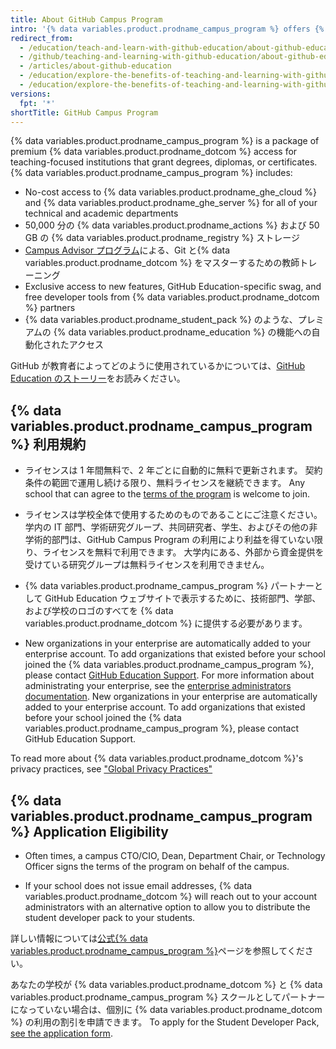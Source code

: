 ```yaml
---
title: About GitHub Campus Program
intro: '{% data variables.product.prodname_campus_program %} offers {% data variables.product.prodname_ghe_cloud %} and {% data variables.product.prodname_ghe_server %} free-of-charge for schools that want to make the most of {% data variables.product.prodname_dotcom %} for their community.'
redirect_from:
  - /education/teach-and-learn-with-github-education/about-github-education
  - /github/teaching-and-learning-with-github-education/about-github-education
  - /articles/about-github-education
  - /education/explore-the-benefits-of-teaching-and-learning-with-github-education/about-github-education
  - /education/explore-the-benefits-of-teaching-and-learning-with-github-education/about-github-campus-program
versions:
  fpt: '*'
shortTitle: GitHub Campus Program
---
```


{% data variables.product.prodname_campus_program %} is a package of premium {% data variables.product.prodname_dotcom %} access for teaching-focused institutions that grant degrees, diplomas, or certificates. {% data variables.product.prodname_campus_program %} includes:

- No-cost access to {% data variables.product.prodname_ghe_cloud %} and {% data variables.product.prodname_ghe_server %} for all of your technical and academic departments
- 50,000 分の {% data variables.product.prodname_actions %} および 50 GB の {% data variables.product.prodname_registry %} ストレージ
- [Campus Advisor プログラム](/education/explore-the-benefits-of-teaching-and-learning-with-github-education/about-campus-advisors)による、Git と{% data variables.product.prodname_dotcom %} をマスターするための教師トレーニング
- Exclusive access to new features, GitHub Education-specific swag, and free developer tools from {% data variables.product.prodname_dotcom %} partners
- {% data variables.product.prodname_student_pack %} のような、プレミアムの {% data variables.product.prodname_education %} の機能への自動化されたアクセス

GitHub が教育者によってどのように使用されているかについては、[GitHub Education のストーリー](https://education.github.com/stories)をお読みください。

## {% data variables.product.prodname_campus_program %} 利用規約

- ライセンスは 1 年間無料で、2 年ごとに自動的に無料で更新されます。 契約条件の範囲で運用し続ける限り、無料ライセンスを継続できます。 Any school that can agree to the [terms of the program](https://education.github.com/schools/terms) is welcome to join.

- ライセンスは学校全体で使用するためのものであることにご注意ください。 学内の IT 部門、学術研究グループ、共同研究者、学生、およびその他の非学術的部門は、GitHub Campus Program の利用により利益を得ていない限り、ライセンスを無料で利用できます。 大学内にある、外部から資金提供を受けている研究グループは無料ライセンスを利用できません。

- {% data variables.product.prodname_campus_program %} パートナーとして GitHub Education ウェブサイトで表示するために、技術部門、学部、および学校のロゴのすべてを {% data variables.product.prodname_dotcom %} に提供する必要があります。

- New organizations in your enterprise are automatically added to your enterprise account. To add organizations that existed before your school joined the {% data variables.product.prodname_campus_program %}, please contact [GitHub Education Support](https://support.github.com/contact/education). For more information about administrating your enterprise, see the [enterprise administrators documentation](/admin). New organizations in your enterprise are automatically added to your enterprise account. To add organizations that existed before your school joined the {% data variables.product.prodname_campus_program %}, please contact GitHub Education Support.


To read more about {% data variables.product.prodname_dotcom %}'s privacy practices, see ["Global Privacy Practices"](/github/site-policy/global-privacy-practices)

## {% data variables.product.prodname_campus_program %} Application Eligibility

- Often times, a campus CTO/CIO, Dean, Department Chair, or Technology Officer signs the terms of the program on behalf of the campus.

- If your school does not issue email addresses, {% data variables.product.prodname_dotcom %} will reach out to your account administrators with an alternative option to allow you to distribute the student developer pack to your students.

詳しい情報については[公式{% data variables.product.prodname_campus_program %}](https://education.github.com/schools)ページを参照してください。

あなたの学校が {% data variables.product.prodname_dotcom %} と {% data variables.product.prodname_campus_program %} スクールとしてパートナーになっていない場合は、個別に {% data variables.product.prodname_dotcom %} の利用の割引を申請できます。 To apply for the Student Developer Pack, [see the application form](https://education.github.com/pack/join).

